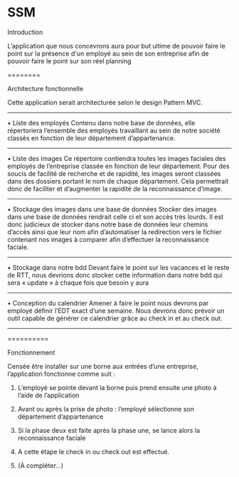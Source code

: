 SSM
===



Introduction

L’application que nous concevrons aura pour but ultime de pouvoir faire le point sur la présence d'un employé au sein de son entreprise afin de pouvoir faire le point sur son réel planning




========


Architecture fonctionnelle

Cette application serait architecturée selon le design Pattern MVC. 

***
•	Liste des employés
Contenu dans notre base de données, elle répertoriera l’ensemble des employés travaillant au sein de notre société classés en fonction de leur département d’appartenance.
 
 ***
•	Liste des images
Ce répertoire contiendra toutes les images faciales des employés de l’entreprise classée en fonction de leur département. Pour des soucis de facilité de recherche et de rapidité, les images seront classées dans des dossiers portant le nom de chaque département. Cela permettrait donc de faciliter et d’augmenter la rapidité de la reconnaissance d’image.

***
•	Stockage des images dans une base de données
Stocker des images dans une base de données rendrait celle ci et son accès très lourds. Il est donc judicieux de stocker dans notre base de données leur chemins d’accès ainsi que leur nom afin d’automatiser la redirection vers le fichier contenant nos images à comparer afin d’effectuer la reconnaissance faciale.

***
•	Stockage dans notre bdd
Devant faire le point sur les vacances et le reste de RTT, nous devrions donc stocker cette information dans notre bdd qui sera « update » à chaque fois que besoin y aura

***
•	Conception du calendrier
Amener à faire le point nous devrons par employé définir l’EDT exact d’une semaine. Nous devrons donc prévoir un outil capable de générer ce calendrier grâce au check in et au check out. 

***

==========

Fonctionnement

Censée être installer sur une borne aux entrées d’une entreprise, l’application fonctionne comme suit : 

1.	L’employé se pointe devant la borne puis prend ensuite une photo  à l’aide de l’application

2.	Avant ou après la prise de photo : l’employé sélectionne son département d’appartenance

3.	Si la phase deux est faite après la phase une, se lance alors la reconnaissance faciale

4.	A cette étape le check in ou check out est effectué. 

5.	(À compléter…)
